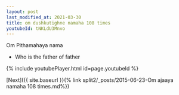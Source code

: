 ```yaml
---
layout: post
last_modified_at: 2021-03-30
title: om dushkutighne namaha 108 times
youtubeId: tNKLdU3Mnvo
---
```

 
 
Om Pithamahaya nama 
 
 -  Who is the father of father 
 
  
 
  
 
 
 
 
 
 


{% include youtubePlayer.html id=page.youtubeId %}
 
[Next]({{ site.baseurl }}{% link  split2/_posts/2015-06-23-Om ajaaya namaha 108 times.md%})
 
